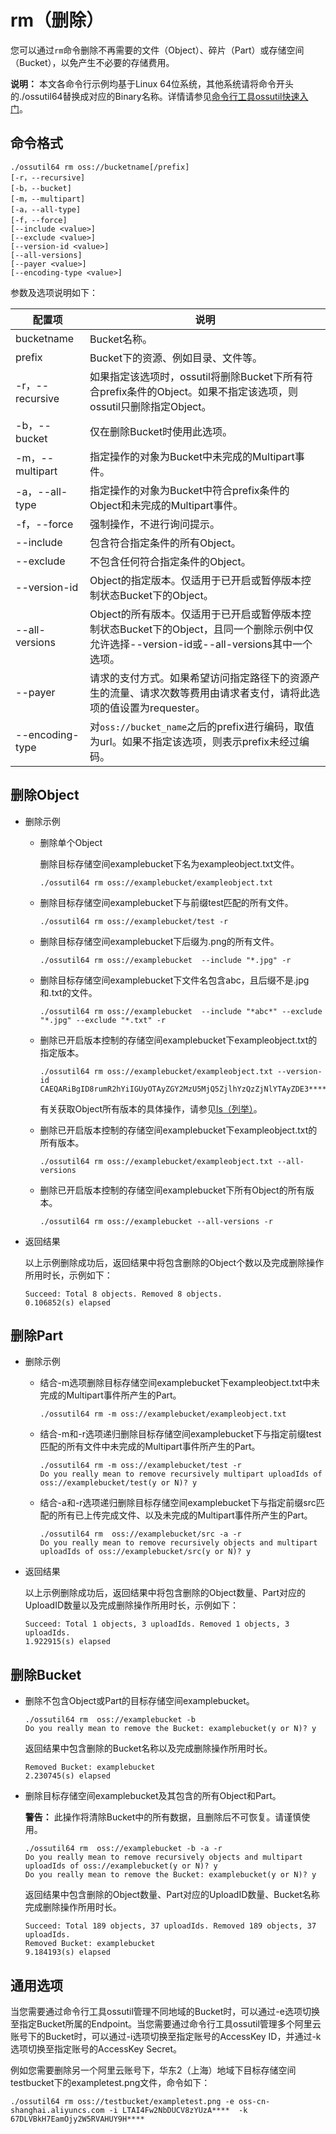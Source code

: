# rm（删除）

您可以通过`rm`命令删除不再需要的文件（Object）、碎片（Part）或存储空间（Bucket），以免产生不必要的存储费用。

**说明：** 本文各命令行示例均基于Linux 64位系统，其他系统请将命令开头的./ossutil64替换成对应的Binary名称。详情请参见[命令行工具ossutil快速入门](/intl.zh-CN/快速入门/命令行工具ossutil快速入门.md)。

## 命令格式

```
./ossutil64 rm oss://bucketname[/prefix]
[-r，--recursive]
[-b，--bucket]
[-m，--multipart]
[-a，--all-type]
[-f，--force]
[--include <value>]
[--exclude <value>]
[--version-id <value>] 
[--all-versions]
[--payer <value>]
[--encoding-type <value>]
```

参数及选项说明如下：

|配置项|说明|
|---|--|
|bucketname|Bucket名称。|
|prefix|Bucket下的资源、例如目录、文件等。|
|-r，--recursive|如果指定该选项时，ossutil将删除Bucket下所有符合prefix条件的Object。如果不指定该选项，则ossutil只删除指定Object。|
|-b，--bucket|仅在删除Bucket时使用此选项。|
|-m，--multipart|指定操作的对象为Bucket中未完成的Multipart事件。|
|-a，--all-type|指定操作的对象为Bucket中符合prefix条件的Object和未完成的Multipart事件。|
|-f，--force|强制操作，不进行询问提示。|
|--include|包含符合指定条件的所有Object。|
|--exclude|不包含任何符合指定条件的Object。|
|--version-id|Object的指定版本。仅适用于已开启或暂停版本控制状态Bucket下的Object。|
|--all-versions|Object的所有版本。仅适用于已开启或暂停版本控制状态Bucket下的Object，且同一个删除示例中仅允许选择--version-id或--all-versions其中一个选项。|
|--payer|请求的支付方式。如果希望访问指定路径下的资源产生的流量、请求次数等费用由请求者支付，请将此选项的值设置为requester。|
|--encoding-type|对`oss://bucket_name`之后的prefix进行编码，取值为url。如果不指定该选项，则表示prefix未经过编码。|

## 删除Object

-   删除示例
    -   删除单个Object

        删除目标存储空间examplebucket下名为exampleobject.txt文件。

        ```
        ./ossutil64 rm oss://examplebucket/exampleobject.txt
        ```

    -   删除目标存储空间examplebucket下与前缀test匹配的所有文件。

        ```
        ./ossutil64 rm oss://examplebucket/test -r
        ```

    -   删除目标存储空间examplebucket下后缀为.png的所有文件。

        ```
        ./ossutil64 rm oss://examplebucket  --include "*.jpg" -r
        ```

    -   删除目标存储空间examplebucket下文件名包含abc，且后缀不是.jpg和.txt的文件。

        ```
        ./ossutil64 rm oss://examplebucket  --include "*abc*" --exclude "*.jpg" --exclude "*.txt" -r
        ```

    -   删除已开启版本控制的存储空间examplebucket下exampleobject.txt的指定版本。

        ```
        ./ossutil64 rm oss://examplebucket/exampleobject.txt --version-id  CAEQARiBgID8rumR2hYiIGUyOTAyZGY2MzU5MjQ5ZjlhYzQzZjNlYTAyZDE3****
        ```

        有关获取Object所有版本的具体操作，请参见[ls（列举）](/intl.zh-CN/常用工具/命令行工具ossutil/常用命令/ls（列举）.md)。

    -   删除已开启版本控制的存储空间examplebucket下exampleobject.txt的所有版本。

        ```
        ./ossutil64 rm oss://examplebucket/exampleobject.txt --all-versions
        ```

    -   删除已开启版本控制的存储空间examplebucket下所有Object的所有版本。

        ```
        ./ossutil64 rm oss://examplebucket --all-versions -r
        ```

-   返回结果

    以上示例删除成功后，返回结果中将包含删除的Object个数以及完成删除操作所用时长，示例如下：

    ```
    Succeed: Total 8 objects. Removed 8 objects.
    0.106852(s) elapsed
    ```


## 删除Part

-   删除示例
    -   结合-m选项删除目标存储空间examplebucket下exampleobject.txt中未完成的Multipart事件所产生的Part。

        ```
        ./ossutil64 rm -m oss://examplebucket/exampleobject.txt
        ```

    -   结合-m和-r选项递归删除目标存储空间examplebucket下与指定前缀test匹配的所有文件中未完成的Multipart事件所产生的Part。

        ```
        ./ossutil64 rm -m oss://examplebucket/test -r 
        Do you really mean to remove recursively multipart uploadIds of oss://examplebucket/test(y or N)? y 
        ```

    -   结合-a和-r选项递归删除目标存储空间examplebucket下与指定前缀src匹配的所有已上传完成文件、以及未完成的Multipart事件所产生的Part。

        ```
        ./ossutil64 rm  oss://examplebucket/src -a -r
        Do you really mean to remove recursively objects and multipart uploadIds of oss://examplebucket/src(y or N)? y
        ```

-   返回结果

    以上示例删除成功后，返回结果中将包含删除的Object数量、Part对应的UploadID数量以及完成删除操作所用时长，示例如下：

    ```
    Succeed: Total 1 objects, 3 uploadIds. Removed 1 objects, 3 uploadIds.
    1.922915(s) elapsed
    ```


## 删除Bucket

-   删除不包含Object或Part的目标存储空间examplebucket。

    ```
    ./ossutil64 rm  oss://examplebucket -b
    Do you really mean to remove the Bucket: examplebucket(y or N)? y
    ```

    返回结果中包含删除的Bucket名称以及完成删除操作所用时长。

    ```
    Removed Bucket: examplebucket
    2.230745(s) elapsed
    ```

-   删除目标存储空间examplebucket及其包含的所有Object和Part。

    **警告：** 此操作将清除Bucket中的所有数据，且删除后不可恢复。请谨慎使用。

    ```
    ./ossutil64 rm  oss://examplebucket -b -a -r
    Do you really mean to remove recursively objects and multipart uploadIds of oss://examplebucket(y or N)? y
    Do you really mean to remove the Bucket: examplebucket(y or N)? y
    ```

    返回结果中包含删除的Object数量、Part对应的UploadID数量、Bucket名称完成删除操作所用时长。

    ```
    Succeed: Total 189 objects, 37 uploadIds. Removed 189 objects, 37 uploadIds.
    Removed Bucket: examplebucket
    9.184193(s) elapsed
    ```


## 通用选项

当您需要通过命令行工具ossutil管理不同地域的Bucket时，可以通过-e选项切换至指定Bucket所属的Endpoint。当您需要通过命令行工具ossutil管理多个阿里云账号下的Bucket时，可以通过-i选项切换至指定账号的AccessKey ID，并通过-k选项切换至指定账号的AccessKey Secret。

例如您需要删除另一个阿里云账号下，华东2（上海）地域下目标存储空间testbucket下的exampletest.png文件，命令如下：

```
./ossutil64 rm oss://testbucket/exampletest.png -e oss-cn-shanghai.aliyuncs.com -i LTAI4Fw2NbDUCV8zYUzA****  -k 67DLVBkH7EamOjy2W5RVAHUY9H****
```

